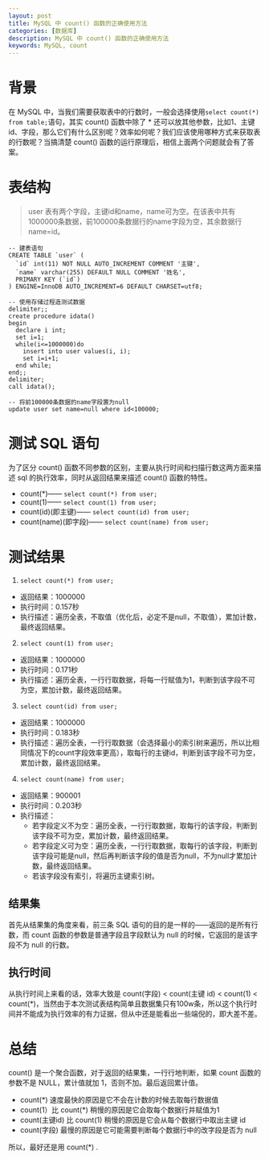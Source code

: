 ```yaml
---
layout: post
title: MySQL 中 count() 函数的正确使用方法
categories: [数据库]
description: MySQL 中 count() 函数的正确使用方法
keywords: MySQL, count
---
```


# 背景
在 MySQL 中，当我们需要获取表中的行数时，一般会选择使用`select count(*) from table;`语句，其实 count() 函数中除了 * 还可以放其他参数，比如1、主键id、字段，那么它们有什么区别呢？效率如何呢？我们应该使用哪种方式来获取表的行数呢？当搞清楚 count() 函数的运行原理后，相信上面两个问题就会有了答案。

# 表结构
> user 表有两个字段，主键id和name，name可为空。在该表中共有1000000条数据，前100000条数据行的name字段为空，其余数据行name=id。
````
-- 建表语句
CREATE TABLE `user` (
  `id` int(11) NOT NULL AUTO_INCREMENT COMMENT '主键',
  `name` varchar(255) DEFAULT NULL COMMENT '姓名',
  PRIMARY KEY (`id`)
) ENGINE=InnoDB AUTO_INCREMENT=6 DEFAULT CHARSET=utf8;

-- 使用存储过程造测试数据
delimiter;;
create procedure idata()
begin 
  declare i int; 
  set i=1; 
  while(i<=1000000)do 
    insert into user values(i, i);
    set i=i+1; 
  end while;
end;;
delimiter;
call idata();

-- 将前100000条数据的name字段置为null
update user set name=null where id<100000;
````

# 测试 SQL 语句
为了区分 count() 函数不同参数的区别，主要从执行时间和扫描行数这两方面来描述 sql 的执行效率，同时从返回结果来描述 count() 函数的特性。

- count(*)—— `select count(*) from user;`
- count(1)—— `select count(1) from user;`
- count(id)(即主键)—— `select count(id) from user;`
- count(name)(即字段)—— `select count(name) from user;`

# 测试结果
1. `select count(*) from user;`
  - 返回结果：1000000
  - 执行时间：0.157秒
  - 执行描述：遍历全表，不取值（优化后，必定不是null，不取值），累加计数，最终返回结果。
2. `select count(1) from user;`
  - 返回结果：1000000
  - 执行时间：0.171秒
  - 执行描述：遍历全表，一行行取数据，将每一行赋值为1，判断到该字段不可为空，累加计数，最终返回结果。
3. `select count(id) from user;`
  - 返回结果：1000000
  - 执行时间：0.183秒
  - 执行描述：遍历全表，一行行取数据（会选择最小的索引树来遍历，所以比相同情况下的count字段效率更高），取每行的主键id，判断到该字段不可为空，累加计数，最终返回结果。
4. `select count(name) from user;`
  - 返回结果：900001
  - 执行时间：0.203秒
  - 执行描述：
      - 若字段定义不为空：遍历全表，一行行取数据，取每行的该字段，判断到该字段不可为空，累加计数，最终返回结果。
      - 若字段定义可为空：遍历全表，一行行取数据，取每行的该字段，判断到该字段可能是null，然后再判断该字段的值是否为null，不为null才累加计数，最终返回结果。
      - 若该字段没有索引，将遍历主键索引树。

## 结果集
首先从结果集的角度来看，前三条 SQL 语句的目的是一样的——返回的是所有行数，而 count 函数的参数是普通字段且字段默认为 null 的时候，它返回的是该字段不为 null 的行数。

## 执行时间
从执行时间上来看的话，效率大致是 count(字段) < count(主键 id) < count(1) < count(*)，当然由于本次测试表结构简单且数据集只有100w条，所以这个执行时间并不能成为执行效率的有力证据，但从中还是能看出一些端倪的，即大差不差。

# 总结
count() 是一个聚合函数，对于返回的结果集，一行行地判断，如果 count 函数的参数不是 NULL，累计值就加 1，否则不加。最后返回累计值。

- count(*) 速度最快的原因是它不会在计数的时候去取每行数据值
- count(1）比 count(*) 稍慢的原因是它会取每个数据行并赋值为1
- count(主键id) 比 count(1) 稍慢的原因是它会从每个数据行中取出主键 id
- count(字段) 最慢的原因是它可能需要判断每个数据行中的改字段是否为 null

所以，最好还是用 count(*) .
